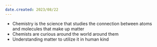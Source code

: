 ```yaml
---
date.created: 2023/08/22
---
```


- Chemistry is the science that studies the connection between atoms and molecules that make up matter
- Chemists are curious around the world around them
- Understanding matter to utilize it in human kind